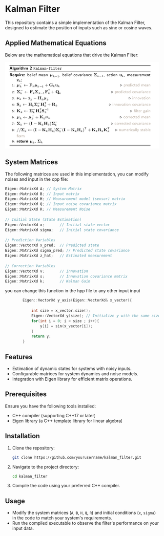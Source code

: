 # Kalman Filter

This repository contains a simple implementation of the Kalman Filter, designed to estimate the position of inputs such as sine or cosine waves.

## Applied Mathematical Equations

Below are the mathematical equations that drive the Kalman Filter:

![Alt text](https://github.com/ibra860/kalaman_filter/blob/main/image.png)

## System Matrices

The following matrices are used in this implementation, you can modify noises and input in the cpp file:

```cpp
Eigen::MatrixXd A; // System Matrix
Eigen::MatrixXd B; // Input matrix
Eigen::MatrixXd H; // Measurement model (sensor) matrix
Eigen::MatrixXd Q; // Input noise covariance matrix
Eigen::MatrixXd R; // Measurement Noise

// Initial State (State Estimation)
Eigen::VectorXd x;       // Initial state vector
Eigen::MatrixXd sigma;   // Initial state covariance

// Prediction Variables
Eigen::VectorXd x_pred;  // Predicted state
Eigen::MatrixXd sigma_pred; // Predicted state covariance
Eigen::MatrixXd z_hat;   // Estimated measurement

// Correction Variables
Eigen::VectorXd v;       // Innovation
Eigen::MatrixXd s;       // Innovation covariance matrix
Eigen::MatrixXd k;       // Kalman Gain
```
you can change this function in the hpp file to any other input input
```cpp
        Eigen::VectorXd y_axis(Eigen::VectorXd& x_vector){

            int size = x_vector.size();
            Eigen::VectorXd y(size); // Initialize y with the same size as x_vector
            for(int i = 0; i < size ; i++){
                y[i] = sin(x_vector[i]);
            }
            return y;
        }
```


## Features

- Estimation of dynamic states for systems with noisy inputs.
- Configurable matrices for system dynamics and noise models.
- Integration with Eigen library for efficient matrix operations.

## Prerequisites

Ensure you have the following tools installed:

- C++ compiler (supporting C++17 or later)
- Eigen library (a C++ template library for linear algebra)

## Installation

1. Clone the repository:
   ```bash
   git clone https://github.com/yourusername/kalman_filter.git
   ```
2. Navigate to the project directory:
   ```bash
   cd kalman_filter
   ```
3. Compile the code using your preferred C++ compiler.

## Usage

- Modify the system matrices (`A`, `B`, `H`, `Q`, `R`) and initial conditions (`x`, `sigma`) in the code to match your system's requirements.
- Run the compiled executable to observe the filter's performance on your input data.
